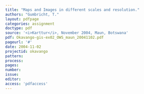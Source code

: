 ```yaml
---
title: "Maps and Images in different scales and resolution."
authors: "Gumbricht, T."
layout: pdfpage
categories: assignment
doctype: pdf
source: '<i>Karttur</i>, November 2004, Maun, Botswana'
pdf: Okavango-gis-ex02_OWS_maun_20041102.pdf
pageurl: '#'
date: 2004-11-02
projectid: okavango
pattern:
process:
pages:
number:
issue:
editor:
access: 'pdfaccess'
---
```

